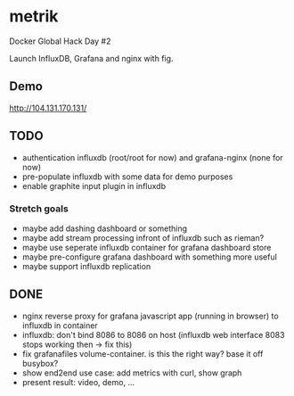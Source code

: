 metrik
=====

Docker Global Hack Day #2

Launch InfluxDB, Grafana and nginx with fig.

## Demo

http://104.131.170.131/

## TODO
* authentication influxdb (root/root for now) and grafana-nginx (none for now)
* pre-populate influxdb with some data for demo purposes
* enable graphite input plugin in influxdb

### Stretch goals
* maybe add dashing dashboard or something
* maybe add stream processing infront of influxdb such as rieman?
* maybe use seperate influxdb container for grafana dashboard store
* maybe pre-configure grafana dashboard with something more useful
* maybe support influxdb replication

## DONE
* nginx reverse proxy for grafana javascript app (running in browser) to influxdb in container
* influxdb: don't bind 8086 to 8086 on host (influxdb web interface 8083 stops working then -> fix this)
* fix grafanafiles volume-container. is this the right way? base it off busybox?
* show end2end use case: add metrics with curl, show graph
* present result: video, demo, ...
